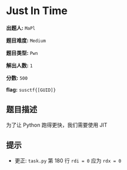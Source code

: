 # Just In Time

**出题人:** `MaPl`

**题目难度:** `Medium`

**题目类型:** `Pwn`

**解出人数:** `1`

**分数:** `500`

**flag:** `susctf{[GUID]}`

## 题目描述

为了让 Python 跑得更快，我们需要使用 JIT


## 提示

- 更正: `task.py` 第 180 行 `rdi = 0` 应为 `rdx = 0`

            